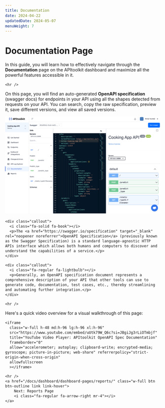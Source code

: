 ```yaml
---
title: Documentation
date: 2024-04-22
updatedDate: 2024-05-07
menuWeight: 7
---
```


# Documentation Page

In this guide, you will learn how to effectively navigate through the **Documentation** page on the APItoolkit dashboard and maximize all the powerful features accessible in it.

```=html
<hr />
```

On this page, you will find an auto-generated **OpenAPI specification** (swagger docs) for endpoints in your API using all the shapes detected from requests on your API. You can search, copy the raw specification, preview it, save different versions, and view all saved versions.

![Screenshot of APItoolkit's documentation page](/docs/dashboard/dashboard-pages/documentation/screen.png)

```=html
<div class="callout">
  <i class="fa-solid fa-book"></i>
  <p>The <a href="https://swagger.io/specification" target="_blank" rel="noopener noreferrer">OpenAPI Specification</a> (previously known as the Swagger Specification) is a standard language-agnostic HTTP APIs interface which allows both humans and computers to discover and understand the capabilities of a service.</p>
</div>
```

```=html
<div class="callout">
  <i class="fa-regular fa-lightbulb"></i>
  <p>Generally, an OpenAPI specification document represents a comprehensive description of your API that other tools can use to generate code, documentation, test cases, etc., thereby streamlining and automating further integration.</p>
</div>
```

```=html
<hr />
```

Here's a quick video overview for a visual walkthrough of this page:

```=html
<iframe
  class="w-full h-48 md:h-96 lg:h-96 xl:h-96"
  src="https://www.youtube.com/embed/uUtk79W_Q6c?si=JBgiJg3rLiOTmbjf"
  title="YouTube Video Player: APItoolkit OpenAPI Spec Documentation"
  frameborder="0"
  allow="accelerometer; autoplay; clipboard-write; encrypted-media; gyroscope; picture-in-picture; web-share" referrerpolicy="strict-origin-when-cross-origin"
  allowfullscreen
  ></iframe>
```

```=html
<hr />
<a href="/docs/dashboard/dashboard-pages/reports/" class="w-full btn btn-outline link link-hover">
    Next: Reports Page
    <i class="fa-regular fa-arrow-right mr-4"></i>
</a>
```

